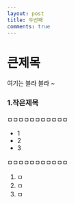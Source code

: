 ```yaml
---
layout: post
title: 두번째
comments: true
---
```


# 큰제목
여기는 블라 블라 ~

### 1.작은제목
ㅁㅁㅁㅁㅁㅁㅁㅁㅁㅁㅁ
- 1
- 2
- 3

ㅁㅁㅁㅁㅁㅁㅁㅁㅁㅁㅁ
1. ㅁ
2. ㅁ
3. ㅁ
